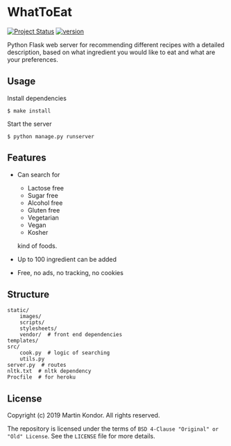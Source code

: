 # WhatToEat

[![Project Status](https://img.shields.io/badge/status-active-brightgreen.svg)](https://w-t-eat.herokuapp.com/) [![version](https://img.shields.io/badge/version-v1.0.0-red.svg)](https://github.com/MartinKondor/WhatToEat)

Python Flask web server for recommending different recipes with a detailed description, based on what ingredient you would like to eat and what are your preferences.

## Usage

Install dependencies
```shell
$ make install
```

Start the server
```shell
$ python manage.py runserver
```

## Features

- Can search for

    * Lactose free
    * Sugar free
    * Alcohol free
    * Gluten free
    * Vegetarian
    * Vegan
    * Kosher

  kind of foods.
- Up to 100 ingredient can be added
- Free, no ads, no tracking, no cookies

## Structure

```shell
static/
    images/
    scripts/
    stylesheets/
    vendor/  # front end dependencies
templates/
src/
    cook.py  # logic of searching
    utils.py
server.py  # routes
nltk.txt  # nltk dependency
Procfile  # for heroku
```

## License

Copyright (c) 2019 Martin Kondor.
All rights reserved.

The repository is licensed under the terms of ```BSD 4-Clause "Original" or "Old" License```.
See the ```LICENSE``` file for more details.

